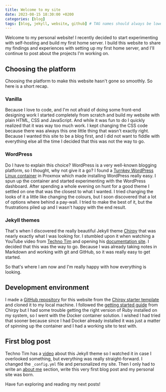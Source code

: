 ```yaml
---
title: Welcome to my site
date: 2023-08-15 18:30:00 +0200
categories: [blog]
tags: [blog, jekyll, website, github] # TAG names should always be lowercase
---
```


Welcome to my personal website! I recently decided to start experimenting with self-hosting and build my first home server. I build this website to share my findings and experiences with setting up my first home server, and I'll continue to post about the projects I'm working on.

## Choosing the platform

Choosing the platform to make this website hasn't gone so smoothly. So here is a short recap.

### Vanilla

Because I love to code, and I'm not afraid of doing some front-end designing work I started completely from scratch and build my website with plain HTML, CSS and JavaScript. And while it was fun to do I quickly realized that it was way too much work. I kept changing the CSS code because there was always this one little thing that wasn't exactly right. Because I wanted this site to be a blog first, and I did not want to fiddle with everything else all the time I decided that this was not the way to go.

### WordPress

Do I have to explain this choice? WordPress is a very well-known blogging platform, so I thought, why not give it a go? I found a [Turnkey WordPress Linux container](https://www.turnkeylinux.org/wordpress) in Proxmox which made installing WordPress really easy. I spun up the container and started experimenting with the WordPress dashboard. After spending a whole evening on hunt for a good theme I settled on one that was the closest to what I wanted. I tried changing the looks of it a little like changing the colours, but I soon discovered that a lot of options where behind a pay-wall. I tried to make the best of it, but the frustrations piled up and I wasn't happy with the end result.

### Jekyll themes

That's when I discovered the really beautiful Jekyll theme [Chirpy](https://chirpy.cotes.page/) that was nearly exactly what I was looking for. I stumbled upon it when watching a YouTube video from [Techno Tim](https://www.youtube.com/@TechnoTim) and opening his [documentation site](https://technotim.live/). I decided that this was the way to go. Because I was already taking notes in Markdown and working with git and GitHub, so it was really easy to get started.

So that's where I am now and I'm really happy with how everything is looking.

## Development environment

I made a [GitHub repository](https://github.com/QAGovaerts/QAGovaerts.github.io) for this website from the [Chirpy starter template](https://github.com/cotes2020/chirpy-starter) and cloned it to my local machine. I followed the [getting started guide](https://chirpy.cotes.page/posts/getting-started) from Chirpy but I had some trouble getting the right version of Ruby installed on my system, so I went with the Docker container solution. I wished I had tried that sooner because since I had Docker already installed it was just a matter of spinning up the container and I had a working site to test with.

## First blog post

Techno Tim has a [video](https://www.youtube.com/watch?v=F8iOU1ci19Q) about this Jekyll theme so I watched it in case I overlooked something, but everything was really straight-forward. I changed the `_config.yml` file and personalized my site. Then I only had to write an [about me](/about) section, write this very first blog post and my personal site was born.

Have fun exploring and reading my next posts!
